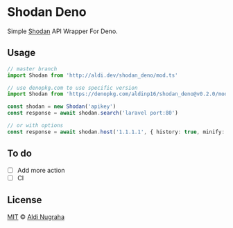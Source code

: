 # Shodan Deno
Simple [Shodan](https://developer.shodan.io/api) API Wrapper For Deno.
## Usage
```typescript
// master branch
import Shodan from 'http://aldi.dev/shodan_deno/mod.ts'

// use denopkg.com to use specific version
import Shodan from 'https://denopkg.com/aldinp16/shodan_deno@v0.2.0/mod.ts'

const shodan = new Shodan('apikey')
const response = await shodan.search('laravel port:80')

// or with options
const response = await shodan.host('1.1.1.1', { history: true, minify: true })
```
## To do
* [ ] Add more action
* [ ] CI
## License
[MIT](https://git.io/JfRST) © [Aldi Nugraha](https://github.com/aldinp16)
